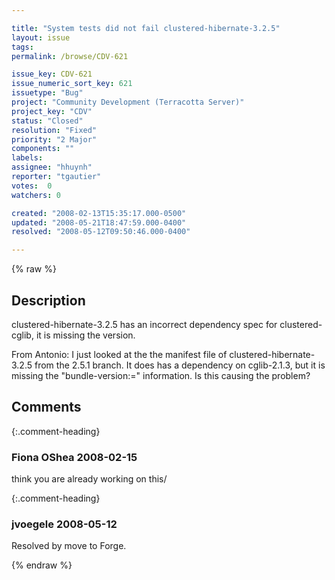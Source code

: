 ```yaml
---

title: "System tests did not fail clustered-hibernate-3.2.5"
layout: issue
tags: 
permalink: /browse/CDV-621

issue_key: CDV-621
issue_numeric_sort_key: 621
issuetype: "Bug"
project: "Community Development (Terracotta Server)"
project_key: "CDV"
status: "Closed"
resolution: "Fixed"
priority: "2 Major"
components: ""
labels: 
assignee: "hhuynh"
reporter: "tgautier"
votes:  0
watchers: 0

created: "2008-02-13T15:35:17.000-0500"
updated: "2008-05-21T18:47:59.000-0400"
resolved: "2008-05-12T09:50:46.000-0400"

---
```




{% raw %}



## Description

<div markdown="1" class="description">

clustered-hibernate-3.2.5 has an incorrect dependency spec  for clustered-cglib, it is missing the version.  

From Antonio:
I just looked at the the manifest file of clustered-hibernate-3.2.5 from
the 2.5.1 branch. It does has a dependency on cglib-2.1.3, but it is
missing the "bundle-version:=" information. Is this causing the problem?




</div>

## Comments


{:.comment-heading}
### **Fiona OShea** <span class="date">2008-02-15</span>

<div markdown="1" class="comment">

think you are already working on this/

</div>


{:.comment-heading}
### **jvoegele** <span class="date">2008-05-12</span>

<div markdown="1" class="comment">

Resolved by move to Forge.

</div>



{% endraw %}
